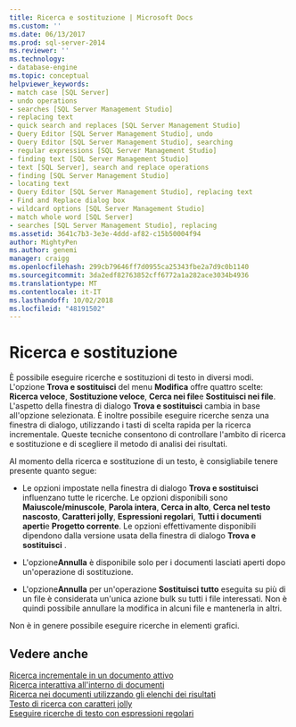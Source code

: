 ```yaml
---
title: Ricerca e sostituzione | Microsoft Docs
ms.custom: ''
ms.date: 06/13/2017
ms.prod: sql-server-2014
ms.reviewer: ''
ms.technology:
- database-engine
ms.topic: conceptual
helpviewer_keywords:
- match case [SQL Server]
- undo operations
- searches [SQL Server Management Studio]
- replacing text
- quick search and replaces [SQL Server Management Studio]
- Query Editor [SQL Server Management Studio], undo
- Query Editor [SQL Server Management Studio], searching
- regular expressions [SQL Server Management Studio]
- finding text [SQL Server Management Studio]
- text [SQL Server], search and replace operations
- finding [SQL Server Management Studio]
- locating text
- Query Editor [SQL Server Management Studio], replacing text
- Find and Replace dialog box
- wildcard options [SQL Server Management Studio]
- match whole word [SQL Server]
- searches [SQL Server Management Studio], replacing
ms.assetid: 3641c7b3-3e3e-4ddd-af82-c15b50004f94
author: MightyPen
ms.author: genemi
manager: craigg
ms.openlocfilehash: 299cb79646ff7d0955ca25343fbe2a7d9c0b1140
ms.sourcegitcommit: 3da2edf82763852cff6772a1a282ace3034b4936
ms.translationtype: MT
ms.contentlocale: it-IT
ms.lasthandoff: 10/02/2018
ms.locfileid: "48191502"
---
```

# <a name="search-and-replace"></a>Ricerca e sostituzione
  È possibile eseguire ricerche e sostituzioni di testo in diversi modi. L'opzione **Trova e sostituisci** del menu **Modifica** offre quattro scelte: **Ricerca veloce**, **Sostituzione veloce**, **Cerca nei file**e **Sostituisci nei file**. L'aspetto della finestra di dialogo **Trova e sostituisci** cambia in base all'opzione selezionata. È inoltre possibile eseguire ricerche senza una finestra di dialogo, utilizzando i tasti di scelta rapida per la ricerca incrementale. Queste tecniche consentono di controllare l'ambito di ricerca e sostituzione e di scegliere il metodo di analisi dei risultati.  
  
 Al momento della ricerca e sostituzione di un testo, è consigliabile tenere presente quanto segue:  
  
-   Le opzioni impostate nella finestra di dialogo **Trova e sostituisci** influenzano tutte le ricerche. Le opzioni disponibili sono **Maiuscole/minuscole**, **Parola intera**, **Cerca in alto**, **Cerca nel testo nascosto**, **Caratteri jolly**, **Espressioni regolari**, **Tutti i documenti aperti**e **Progetto corrente**. Le opzioni effettivamente disponibili dipendono dalla versione usata della finestra di dialogo **Trova e sostituisci** .  
  
-   L'opzione**Annulla** è disponibile solo per i documenti lasciati aperti dopo un'operazione di sostituzione.  
  
-   L'opzione**Annulla** per un'operazione **Sostituisci tutto** eseguita su più di un file è considerata un'unica azione bulk su tutti i file interessati. Non è quindi possibile annullare la modifica in alcuni file e mantenerla in altri.  
  
 Non è in genere possibile eseguire ricerche in elementi grafici.  
  
## <a name="see-also"></a>Vedere anche  
 [Ricerca incrementale in un documento attivo](search-an-active-document-incrementally.md)   
 [Ricerca interattiva all'interno di documenti](search-documents-interactively.md)   
 [Ricerca nei documenti utilizzando gli elenchi dei risultati](search-documents-using-results-lists.md)   
 [Testo di ricerca con caratteri jolly](search-text-with-wildcards.md)   
 [Eseguire ricerche di testo con espressioni regolari](search-text-with-regular-expressions.md)  
  
  
